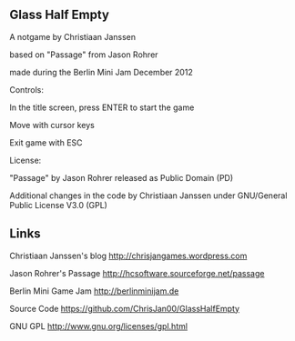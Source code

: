 Glass Half Empty
----------------
A notgame by Christiaan Janssen

based on "Passage" from Jason Rohrer

made during the Berlin Mini Jam December 2012



Controls:

In the title screen, press ENTER to start the game

Move with cursor keys

Exit game with ESC



License:

"Passage" by Jason Rohrer released as Public Domain (PD)

Additional changes in the code by Christiaan Janssen under GNU/General Public License V3.0 (GPL)



Links
-----
Christiaan Janssen's blog
http://chrisjangames.wordpress.com

Jason Rohrer's Passage
http://hcsoftware.sourceforge.net/passage

Berlin Mini Game Jam
http://berlinminijam.de

Source Code
https://github.com/ChrisJan00/GlassHalfEmpty

GNU GPL
http://www.gnu.org/licenses/gpl.html
